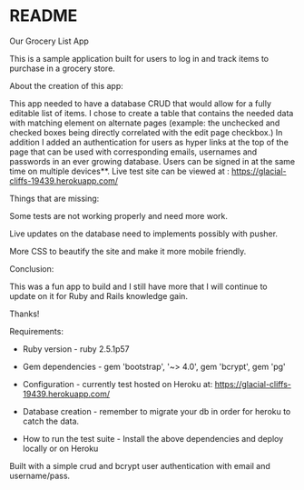 # README

Our Grocery List App

This is a sample application built for users to log in and track items to purchase in a grocery store.

About the creation of this app:

This app needed to have a database CRUD that would allow for a fully editable list of items. I chose to create a table that contains the needed data with matching element on alternate pages (example: the unchecked and checked boxes being directly correlated with the edit page checkbox.) In addition I added an authentication for users as hyper links at the top of the page that can be used with corresponding emails, usernames and passwords in an ever growing database. Users can be signed in at the same time on multiple devices**. Live test site can be viewed at : https://glacial-cliffs-19439.herokuapp.com/

Things that are missing:

Some tests are not working properly and need more work.

Live updates on the database need to implements possibly with pusher.

More CSS to beautify the site and make it more mobile friendly.

Conclusion:

This was a fun app to build and I still have more that I will continue to update on it for Ruby and Rails knowledge gain.

Thanks!


Requirements:

* Ruby version - ruby 2.5.1p57

* Gem dependencies - gem 'bootstrap', '~> 4.0',  gem 'bcrypt', gem 'pg'

* Configuration - currently test hosted on Heroku at:
  https://glacial-cliffs-19439.herokuapp.com/

* Database creation - remember to migrate your db in order for heroku to catch the data.

* How to run the test suite - Install the above dependencies and deploy locally or on Heroku

Built with a simple crud and bcrypt user authentication with email and username/pass.
